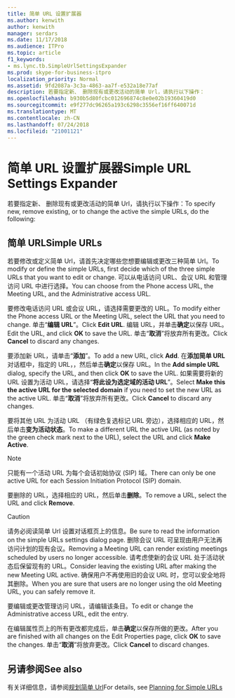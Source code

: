 ```yaml
---
title: 简单 URL 设置扩展器
ms.author: kenwith
author: kenwith
manager: serdars
ms.date: 11/17/2018
ms.audience: ITPro
ms.topic: article
f1_keywords:
- ms.lync.tb.SimpleUrlSettingsExpander
ms.prod: skype-for-business-itpro
localization_priority: Normal
ms.assetid: 9fd2087a-3c3a-4863-aa7f-e532a18e77af
description: 若要指定新、 删除现有或更改活动的简单 Url，请执行以下操作：
ms.openlocfilehash: b930b5d80fcbc012696874c8e0e02b19360419d0
ms.sourcegitcommit: e9f277dc96265a193c6298c3556ef16ff640071d
ms.translationtype: MT
ms.contentlocale: zh-CN
ms.lasthandoff: 07/24/2018
ms.locfileid: "21001121"
---
```

# <a name="simple-url-settings-expander"></a><span data-ttu-id="91887-103">简单 URL 设置扩展器</span><span class="sxs-lookup"><span data-stu-id="91887-103">Simple URL Settings Expander</span></span>
 
<span data-ttu-id="91887-104">若要指定新、 删除现有或更改活动的简单 Url，请执行以下操作：</span><span class="sxs-lookup"><span data-stu-id="91887-104">To specify new, remove existing, or to change the active the simple URLs, do the following:</span></span>
  
## <a name="simple-urls"></a><span data-ttu-id="91887-105">简单 URL</span><span class="sxs-lookup"><span data-stu-id="91887-105">Simple URLs</span></span>

<span data-ttu-id="91887-106">若要修改或定义简单 Url，请首先决定哪些您想要编辑或更改三种简单 Url。</span><span class="sxs-lookup"><span data-stu-id="91887-106">To modify or define the simple URLs, first decide which of the three simple URLs that you want to edit or change.</span></span> <span data-ttu-id="91887-107">可以从电话访问 URL、会议 URL 和管理访问 URL 中进行选择。</span><span class="sxs-lookup"><span data-stu-id="91887-107">You can choose from the Phone access URL, the Meeting URL, and the Administrative access URL.</span></span>
  
<span data-ttu-id="91887-108">要修改电话访问 URL 或会议 URL，请选择需要更改的 URL。</span><span class="sxs-lookup"><span data-stu-id="91887-108">To modify either the Phone access URL or the Meeting URL, select the URL that you need to change.</span></span> <span data-ttu-id="91887-109">单击“**编辑 URL**”。</span><span class="sxs-lookup"><span data-stu-id="91887-109">Click **Edit URL**.</span></span> <span data-ttu-id="91887-110">编辑 URL，并单击**确定**以保存 URL。</span><span class="sxs-lookup"><span data-stu-id="91887-110">Edit the URL, and click **OK** to save the URL.</span></span> <span data-ttu-id="91887-111">单击“**取消**”将放弃所有更改。</span><span class="sxs-lookup"><span data-stu-id="91887-111">Click **Cancel** to discard any changes.</span></span>
  
<span data-ttu-id="91887-112">要添加新 URL，请单击“**添加**”。</span><span class="sxs-lookup"><span data-stu-id="91887-112">To add a new URL, click **Add**.</span></span> <span data-ttu-id="91887-113">在**添加简单 URL**对话框中，指定的 URL，，然后单击**确定**以保存 URL。</span><span class="sxs-lookup"><span data-stu-id="91887-113">In the **Add simple URL** dialog, specify the URL, and then click **OK** to save the URL.</span></span> <span data-ttu-id="91887-114">如果需要将新的 URL 设置为活动 URL，请选择“**将此设为选定域的活动 URL**”。</span><span class="sxs-lookup"><span data-stu-id="91887-114">Select **Make this the active URL for the selected domain** if you need to set the new URL as the active URL.</span></span> <span data-ttu-id="91887-115">单击“**取消**”将放弃所有更改。</span><span class="sxs-lookup"><span data-stu-id="91887-115">Click **Cancel** to discard any changes.</span></span>
  
<span data-ttu-id="91887-116">要将其他 URL 为活动 URL （有绿色复选标记 URL 旁边），选择相应的 URL，然后单击**变为活动状态**。</span><span class="sxs-lookup"><span data-stu-id="91887-116">To make a different URL the active URL (as noted by the green check mark next to the URL), select the URL and click **Make Active**.</span></span>
  
> [!NOTE]
> <span data-ttu-id="91887-117">只能有一个活动 URL 为每个会话初始协议 (SIP) 域。</span><span class="sxs-lookup"><span data-stu-id="91887-117">There can only be one active URL for each Session Initiation Protocol (SIP) domain.</span></span> 
  
<span data-ttu-id="91887-118">要删除的 URL，选择相应的 URL，然后单击**删除**。</span><span class="sxs-lookup"><span data-stu-id="91887-118">To remove a URL, select the URL and click **Remove**.</span></span>
  
> [!CAUTION]
> <span data-ttu-id="91887-119">请务必阅读简单 Url 设置对话框页上的信息。</span><span class="sxs-lookup"><span data-stu-id="91887-119">Be sure to read the information on the simple URLs settings dialog page.</span></span> <span data-ttu-id="91887-120">删除会议 URL 可呈现由用户无法再访问计划的现有会议。</span><span class="sxs-lookup"><span data-stu-id="91887-120">Removing a Meeting URL can render existing meetings scheduled by users no longer accessible.</span></span> <span data-ttu-id="91887-121">请考虑使新的会议 URL 处于活动状态后保留现有的 URL。</span><span class="sxs-lookup"><span data-stu-id="91887-121">Consider leaving the existing URL after making the new Meeting URL active.</span></span> <span data-ttu-id="91887-122">确保用户不再使用旧的会议 URL 时，您可以安全地将其删除。</span><span class="sxs-lookup"><span data-stu-id="91887-122">When you are sure that users are no longer using the old Meeting URL, you can safely remove it.</span></span> 
  
<span data-ttu-id="91887-123">要编辑或更改管理访问 URL，请编辑该条目。</span><span class="sxs-lookup"><span data-stu-id="91887-123">To edit or change the Administrative access URL, edit the entry.</span></span>
  
<span data-ttu-id="91887-124">在编辑属性页上的所有更改都完成后，单击**确定**以保存所做的更改。</span><span class="sxs-lookup"><span data-stu-id="91887-124">After you are finished with all changes on the Edit Properties page, click **OK** to save the changes.</span></span> <span data-ttu-id="91887-125">单击“**取消**”将放弃更改。</span><span class="sxs-lookup"><span data-stu-id="91887-125">Click **Cancel** to discard changes.</span></span>
  
## <a name="see-also"></a><span data-ttu-id="91887-126">另请参阅</span><span class="sxs-lookup"><span data-stu-id="91887-126">See also</span></span>

<span data-ttu-id="91887-127">有关详细信息，请参阅[规划简单 Url](http://technet.microsoft.com/library/20e4f4b6-b7ff-4297-b00d-d1211ee800ac.aspx)</span><span class="sxs-lookup"><span data-stu-id="91887-127">For details, see [Planning for Simple URLs](http://technet.microsoft.com/library/20e4f4b6-b7ff-4297-b00d-d1211ee800ac.aspx)</span></span>
  

